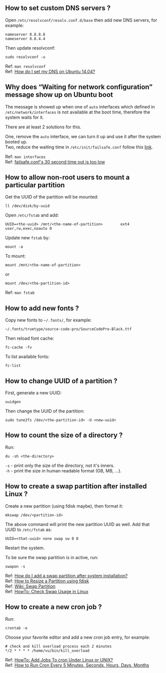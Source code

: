 ## How to set custom DNS servers ?

Open `/etc/resolvconf/resolv.conf.d/base` then add new DNS servers, for example:

```
nameserver 8.8.8.8
nameserver 8.8.4.4
```

Then update resolvconf:

`sudo resolvconf -u`

Ref: `man resolvconf`  
Ref: [How do I set my DNS on Ubuntu 14.04?](http://unix.stackexchange.com/questions/128220/how-do-i-set-my-dns-on-ubuntu-14-04)

## Why does “Waiting for network configuration” message show up on Ubuntu boot

The message is showed up when one of `auto` interfaces which defined in `/etc/network/interfaces` is not available at the boot time, therefore the system waits for it.

There are at least 2 solutions for this.

One, remove the `auto` interface, we can turn it up and use it after the system booted up.  
Two, reduce the waiting time in `/etc/init/failsafe.conf` follow this [link](http://tech.pedersen-live.com/2012/05/disable-waiting-for-network-configuration-messages-on-ubuntu-boot/).

Ref: `man interfaces`  
Ref: [failsafe.conf's 30 second time out is too low](https://bugs.launchpad.net/ubuntu/+source/upstart/+bug/839595)

## How to allow non-root users to mount a particular partition

Get the UUID of the partition will be mounted:

`ll /dev/disk/by-uuid`

Open `/etc/fstab` and add:

`UUID=<the-uuid> /mnt/<the-name-of-partition>        ext4    user,rw,exec,noauto 0`

Update new `fstab` by:

`mount -a`

To mount:

`mount /mnt/<the-name-of-partition>`

or

`mount /dev/<the-partition-id>`

Ref: `man fstab`

## How to add new fonts ?

Copy new fonts to `~/.fonts/`, for example:

`~/.fonts/truetype/source-code-pro/SourceCodePro-Black.ttf`

Then reload font cache:

`fc-cache -fv`

To list available fonts:

`fc-list`

## How to change UUID of a partition ?

First, generate a new UUID:

`uuidgen`

Then change the UUID of the partition:

`sudo tune2fs /dev/<the-partition-id> -U <new-uuid>`

## How to count the size of a directory ?

Run:

`du -sh <the-directory>`

`-s` - print only the size of the directory, not it's inners.  
`-h` - print the size in human readable format (GB, MB, ...).  

## How to create a swap partition after installed Linux ?

Create a new partition (using fdisk maybe), then format it:

`mkswap /dev/<partition-id>`

The above command will print the new partition UUID as well. Add that UUID to `/etc/fstab` as:

`UUID=<that-uuid> none swap sw 0 0`

Restart the system.

To be sure the swap partition is in active, run:

`swapon -s`

Ref: [How do I add a swap partition after system installation?](http://askubuntu.com/questions/33697/how-do-i-add-a-swap-partition-after-system-installation)  
Ref: [How to Resize a Partition using fdisk](https://access.redhat.com/articles/1190213)  
Ref: [Wiki: Swap Partition](https://wiki.archlinux.org/index.php/Swap#Swap_partition)  
Ref: [HowTo: Check Swap Usage in Linux](http://www.cyberciti.biz/faq/linux-check-swap-usage-command/)  

## How to create a new cron job ?

Run:

`crontab -e`

Choose your favorite editor and add a new cron job entry, for example:

```
# check and kill overload process each 2 minutes
*/2 * * * * /home/vu/bin/kill_overload
```

Ref: [HowTo: Add Jobs To cron Under Linux or UNIX?](http://www.cyberciti.biz/faq/how-do-i-add-jobs-to-cron-under-linux-or-unix-oses/)  
Ref: [How to Run Cron Every 5 Minutes, Seconds, Hours, Days, Months](http://www.thegeekstuff.com/2011/07/cron-every-5-minutes/)
